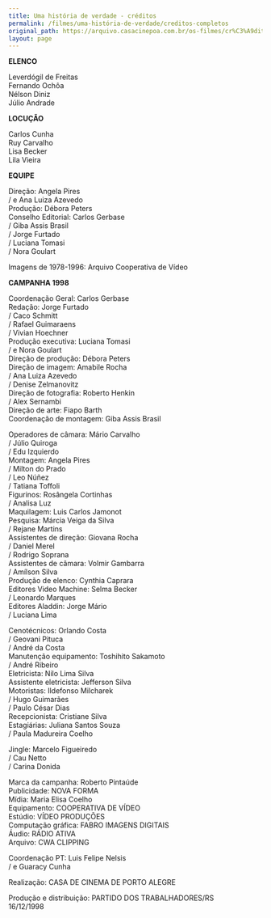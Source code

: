 ```yaml
---
title: Uma história de verdade - créditos
permalink: /filmes/uma-história-de-verdade/creditos-completos
original_path: https://arquivo.casacinepoa.com.br/os-filmes/cr%C3%A9ditos/uma-hist%C3%B3ria-de-verdade.html
layout: page
---
```

**ELENCO**

Leverdógil de Freitas\
Fernando Ochôa\
Nélson Diniz\
Júlio Andrade

**LOCUÇÃO**

Carlos Cunha\
Ruy Carvalho\
Lisa Becker\
Lila Vieira

**EQUIPE**

Direção: Angela Pires\
/ e Ana Luiza Azevedo\
Produção: Débora Peters\
Conselho Editorial: Carlos Gerbase\
/ Giba Assis Brasil\
/ Jorge Furtado\
/ Luciana Tomasi\
/ Nora Goulart

Imagens de 1978-1996: Arquivo Cooperativa de Vídeo

**CAMPANHA 1998**

Coordenação Geral: Carlos Gerbase\
Redação: Jorge Furtado\
/ Caco Schmitt\
/ Rafael Guimaraens\
/ Vivian Hoechner\
Produção executiva: Luciana Tomasi\
/ e Nora Goulart\
Direção de produção: Débora Peters\
Direção de imagem: Amabile Rocha\
/ Ana Luiza Azevedo\
/ Denise Zelmanovitz\
Direção de fotografia: Roberto Henkin\
/ Alex Sernambi\
Direção de arte: Fiapo Barth\
Coordenação de montagem: Giba Assis Brasil

Operadores de câmara: Mário Carvalho\
/ Júlio Quiroga\
/ Edu Izquierdo\
Montagem: Angela Pires\
/ Milton do Prado\
/ Leo Núñez\
/ Tatiana Toffoli\
Figurinos: Rosângela Cortinhas\
/ Analisa Luz\
Maquilagem: Luis Carlos Jamonot\
Pesquisa: Márcia Veiga da Silva\
/ Rejane Martins\
Assistentes de direção: Giovana Rocha\
/ Daniel Merel\
/ Rodrigo Soprana\
Assistentes de câmara: Volmir Gambarra\
/ Amílson Silva\
Produção de elenco: Cynthia Caprara\
Editores Video Machine: Selma Becker\
/ Leonardo Marques\
Editores Aladdin: Jorge Mário\
/ Luciana Lima

Cenotécnicos: Orlando Costa\
/ Geovani Pituca\
/ André da Costa\
Manutenção equipamento: Toshihito Sakamoto\
/ André Ribeiro\
Eletricista: Nilo Lima Silva\
Assistente eletricista: Jefferson Silva\
Motoristas: Ildefonso Milcharek\
/ Hugo Guimarães\
/ Paulo César Dias\
Recepcionista: Cristiane Silva\
Estagiárias: Juliana Santos Souza\
/ Paula Madureira Coelho

Jingle: Marcelo Figueiredo\
/ Cau Netto\
/ Carina Donida

Marca da campanha: Roberto Pintaúde\
Publicidade: NOVA FORMA\
Mídia: Maria Elisa Coelho\
Equipamento: COOPERATIVA DE VÍDEO\
Estúdio: VÍDEO PRODUÇÕES\
Computação gráfica: FABRO IMAGENS DIGITAIS\
Áudio: RÁDIO ATIVA\
Arquivo: CWA CLIPPING

Coordenação PT: Luis Felipe Nelsis\
/ e Guaracy Cunha

Realização: CASA DE CINEMA DE PORTO ALEGRE

Produção e distribuição: PARTIDO DOS TRABALHADORES/RS\
16/12/1998